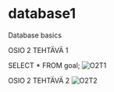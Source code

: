 # database1
Database basics

OSIO 2 TEHTÄVÄ 1

SELECT * FROM goal;
![O2T1](https://github.com/user-attachments/assets/46af8304-cccd-4993-aa9a-7b14a1cc6caa)


OSIO 2 TEHTÄVÄ 2
![O2T2](https://github.com/user-attachments/assets/c45e6817-8797-4f4a-a5cd-7b5da8346e1d)
